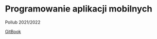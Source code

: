 # Programowanie aplikacji mobilnych
Pollub 2021/2022

[GitBook](https://tomasznowicki.gitbook.io/pam/master)